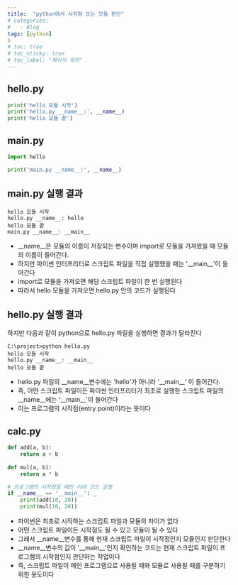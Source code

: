 ```yaml
---
title:  "python에서 시작점 또는 모듈 판단"
# categories:
#   - Blog
tags: [python]
s
# toc: true
# toc_sticky: true
# toc_label: "페이지 목차"
---
```


## hello.py
```python
print('hello 모듈 시작')
print('hello.py __name__:', __name__)
print('hello 모듈 끝')
```

## main.py
```python
import hello

print('main.py __name__:', __name__)
```

## main.py 실행 결과
```
hello 모듈 시작
hello.py __name__: hello
hello 모듈 끝
main.py __name__: __main__
```

+ __name__은 모듈의 이름이 저장되는 변수이며 import로 모듈을 가져왔을 때 모듈의 이름이 들어간다. 
+ 하지만 파이썬 인터프리터로 스크립트 파일을 직접 실행했을 때는 '\_\_main\_\_'이 들어간다
+ import로 모듈을 가져오면 해당 스크립트 파일이 한 번 실행된다
+ 따라서 hello 모듈을 가져오면 hello.py 안의 코드가 실행된다

## hello.py 실행 결과
하지만 다음과 같이 python으로 hello.py 파일을 실행하면 결과가 달라진다
```
C:\project>python hello.py
hello 모듈 시작
hello.py __name__: __main__
hello 모듈 끝
```

+ hello.py 파일의 __name__변수에는 'hello'가 아니라 '\_\_main\_\_' 이 들어간다. 
+ 즉, 어떤 스크립트 파일이든 파이썬 인터프리터가 최초로 실행한 스크립트 파일의 __name__에는 '\_\_main\_\_'이 들어간다
+ 이는 프로그램의 시작점(entry point)이라는 뜻이다


## calc.py
```python
def add(a, b):
    return a + b
 
def mul(a, b):
    return a * b

# 프로그램의 시작점일 때만 아래 코드 실행
if __name__ == '__main__': _
    print(add(10, 20))
    print(mul(10, 20))
```

+ 파이썬은 최초로 시작하는 스크립트 파일과 모듈의 차이가 없다
+ 어떤 스크립트 파일이든 시작점도 될 수 있고 모듈이 될 수 있다
+ 그래서 __name__변수를 통해 현재 스크립트 파일이 시작점인지 모듈인지 판단한다
+ __name__변수의 값이 '\_\_main\_\_'인지 확인하는 코드는 현재 스크립트 파일이 프로그램의 시작점인지 판단하는 작업이다
+ 즉, 스크립트 파일이 메인 프로그램으로 사용될 때와 모듈로 사용될 때를 구분하기 위한 용도이다
